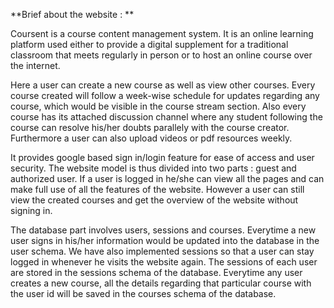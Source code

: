 
**Brief about the website : **

Coursent is a course content management system. It is an online learning platform used either to provide a digital supplement for a traditional classroom that meets regularly in person or to host an online course over the internet.

Here a user can create a new course as well as view other courses. Every course created will follow a week-wise schedule for updates regarding any course, which would be visible in the course stream section. Also every course has its attached discussion channel where any student following the course can resolve his/her doubts parallely with the course creator. Furthermore a user can also upload videos or pdf resources weekly.

It provides google based sign in/login feature for ease of access and user security. The website model is thus divided into two parts : guest and authorized user. If a user is logged in he/she can view all the pages and can make full use of all the features of the website. However a user can still view the created courses and get the overview of the website without signing in.

The database part involves users, sessions and courses. Everytime a new user signs in his/her information would be updated into the database in the user schema. We have also implemented sessions so that a user can stay logged in whenever he visits the website again. The sessions of each user are stored in the sessions schema of the database. Everytime any user creates a new course, all the details regarding that particular course with the user id will be saved in the courses schema of the database.
